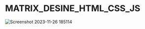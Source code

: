 # MATRIX_DESINE_HTML_CSS_JS
![Screenshot 2023-11-26 185114](https://github.com/Narayan-Thakare/MATRIX_DESINE_HTML_CSS_JS/assets/113063658/506aa228-9c9c-40fe-aa5d-9ee7f9c3455d)
